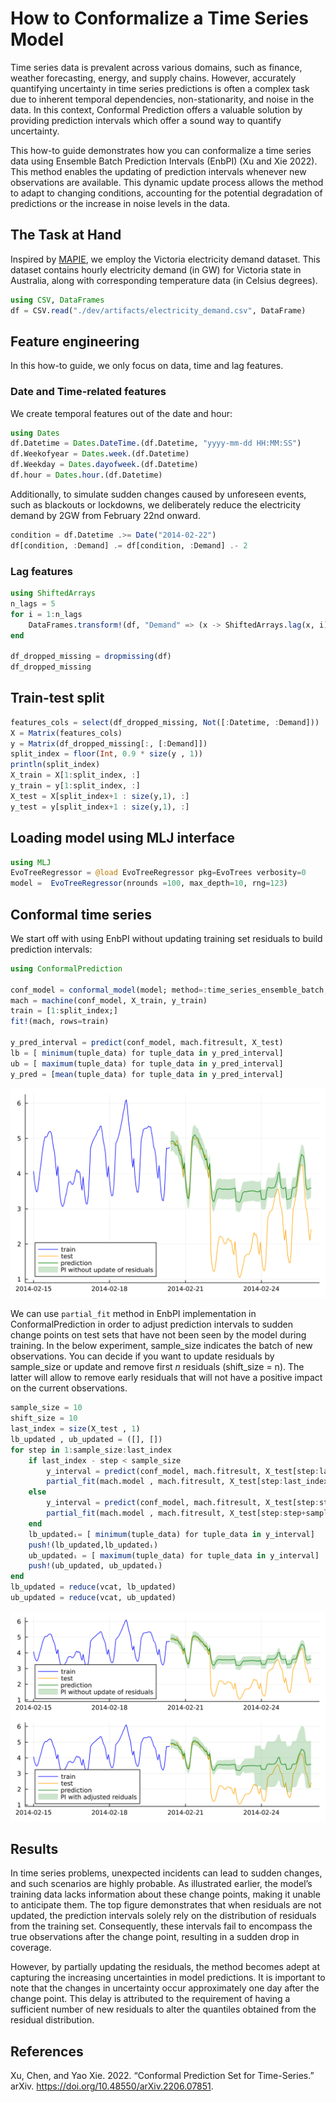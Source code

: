 # How to Conformalize a Time Series Model

Time series data is prevalent across various domains, such as finance, weather forecasting, energy, and supply chains. However, accurately quantifying uncertainty in time series predictions is often a complex task due to inherent temporal dependencies, non-stationarity, and noise in the data. In this context, Conformal Prediction offers a valuable solution by providing prediction intervals which offer a sound way to quantify uncertainty.

This how-to guide demonstrates how you can conformalize a time series data using Ensemble Batch Prediction Intervals (EnbPI) (Xu and Xie 2022). This method enables the updating of prediction intervals whenever new observations are available. This dynamic update process allows the method to adapt to changing conditions, accounting for the potential degradation of predictions or the increase in noise levels in the data.

## The Task at Hand

Inspired by [MAPIE](https://mapie.readthedocs.io/en/latest/examples_regression/4-tutorials/plot_ts-tutorial.html), we employ the Victoria electricity demand dataset. This dataset contains hourly electricity demand (in GW) for Victoria state in Australia, along with corresponding temperature data (in Celsius degrees).

``` julia
using CSV, DataFrames
df = CSV.read("./dev/artifacts/electricity_demand.csv", DataFrame)
```

## Feature engineering

In this how-to guide, we only focus on data, time and lag features.

### Date and Time-related features

We create temporal features out of the date and hour:

``` julia
using Dates
df.Datetime = Dates.DateTime.(df.Datetime, "yyyy-mm-dd HH:MM:SS")
df.Weekofyear = Dates.week.(df.Datetime)
df.Weekday = Dates.dayofweek.(df.Datetime)
df.hour = Dates.hour.(df.Datetime) 
```

Additionally, to simulate sudden changes caused by unforeseen events, such as blackouts or lockdowns, we deliberately reduce the electricity demand by 2GW from February 22nd onward.

``` julia
condition = df.Datetime .>= Date("2014-02-22")
df[condition, :Demand] .= df[condition, :Demand] .- 2
```

### Lag features

``` julia
using ShiftedArrays
n_lags = 5
for i = 1:n_lags
    DataFrames.transform!(df, "Demand" => (x -> ShiftedArrays.lag(x, i)) => "lag_hour_$i")
end

df_dropped_missing = dropmissing(df)
df_dropped_missing
```

## Train-test split

``` julia
features_cols = select(df_dropped_missing, Not([:Datetime, :Demand]))
X = Matrix(features_cols)
y = Matrix(df_dropped_missing[:, [:Demand]])
split_index = floor(Int, 0.9 * size(y , 1)) 
println(split_index)
X_train = X[1:split_index, :]
y_train = y[1:split_index, :]
X_test = X[split_index+1 : size(y,1), :]
y_test = y[split_index+1 : size(y,1), :]
```

## Loading model using MLJ interface

``` julia
using MLJ
EvoTreeRegressor = @load EvoTreeRegressor pkg=EvoTrees verbosity=0
model =  EvoTreeRegressor(nrounds =100, max_depth=10, rng=123)
```

## Conformal time series

We start off with using EnbPI without updating training set residuals to build prediction intervals:

``` julia
using ConformalPrediction

conf_model = conformal_model(model; method=:time_series_ensemble_batch, coverage=0.95)
mach = machine(conf_model, X_train, y_train)
train = [1:split_index;]
fit!(mach, rows=train)

y_pred_interval = predict(conf_model, mach.fitresult, X_test)
lb = [ minimum(tuple_data) for tuple_data in y_pred_interval]
ub = [ maximum(tuple_data) for tuple_data in y_pred_interval]
y_pred = [mean(tuple_data) for tuple_data in y_pred_interval]
```

![](timeseries_files/figure-commonmark/cell-10-output-1.svg)

We can use `partial_fit` method in EnbPI implementation in ConformalPrediction in order to adjust prediction intervals to sudden change points on test sets that have not been seen by the model during training. In the below experiment, sample_size indicates the batch of new observations. You can decide if you want to update residuals by sample_size or update and remove first *n* residuals (shift_size = n). The latter will allow to remove early residuals that will not have a positive impact on the current observations.

``` julia
sample_size = 10
shift_size = 10
last_index = size(X_test , 1)
lb_updated , ub_updated = ([], [])
for step in 1:sample_size:last_index
    if last_index - step < sample_size
        y_interval = predict(conf_model, mach.fitresult, X_test[step:last_index , :])
        partial_fit(mach.model , mach.fitresult, X_test[step:last_index , :], y_test[step:last_index , :], shift_size)
    else
        y_interval = predict(conf_model, mach.fitresult, X_test[step:step+sample_size-1 , :])
        partial_fit(mach.model , mach.fitresult, X_test[step:step+sample_size-1 , :], y_test[step:step+sample_size-1 , :], shift_size)        
    end 
    lb_updatedᵢ= [ minimum(tuple_data) for tuple_data in y_interval]
    push!(lb_updated,lb_updatedᵢ)
    ub_updatedᵢ = [ maximum(tuple_data) for tuple_data in y_interval]
    push!(ub_updated, ub_updatedᵢ)
end
lb_updated = reduce(vcat, lb_updated)
ub_updated = reduce(vcat, ub_updated)
```

![](timeseries_files/figure-commonmark/cell-12-output-1.svg)

## Results

In time series problems, unexpected incidents can lead to sudden changes, and such scenarios are highly probable. As illustrated earlier, the model’s training data lacks information about these change points, making it unable to anticipate them. The top figure demonstrates that when residuals are not updated, the prediction intervals solely rely on the distribution of residuals from the training set. Consequently, these intervals fail to encompass the true observations after the change point, resulting in a sudden drop in coverage.

However, by partially updating the residuals, the method becomes adept at capturing the increasing uncertainties in model predictions. It is important to note that the changes in uncertainty occur approximately one day after the change point. This delay is attributed to the requirement of having a sufficient number of new residuals to alter the quantiles obtained from the residual distribution.

## References

Xu, Chen, and Yao Xie. 2022. “Conformal Prediction Set for Time-Series.” arXiv. <https://doi.org/10.48550/arXiv.2206.07851>.
